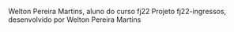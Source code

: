 Welton Pereira Martins, aluno do curso fj22
Projeto fj22-ingressos, desenvolvido por Welton Pereira Martins
